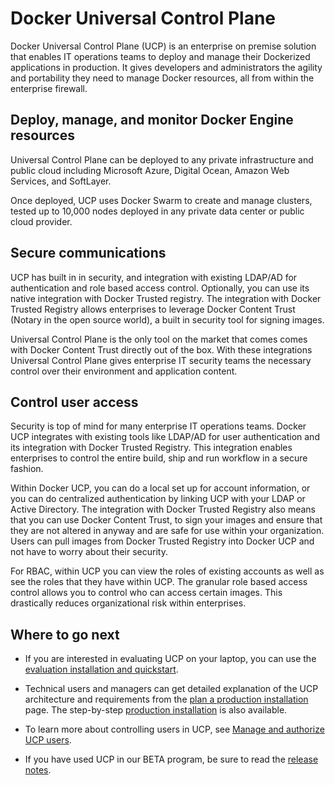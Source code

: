 <!--[metadata]>
+++
title ="Universal Control Plane"
keywords= ["universal, control, plane, ucp"]
description="Docker Universal Control Plane"
[menu.main]
identifier="mn_ucp"
+++
<![end-metadata]-->

# Docker Universal Control Plane

Docker Universal Control Plane (UCP) is an enterprise on premise solution that
enables IT operations teams to deploy and manage their Dockerized applications
in production. It gives developers and administrators the agility and
portability they need to manage Docker resources, all from within the enterprise
firewall.

## Deploy, manage, and monitor Docker Engine resources

Universal Control Plane can be deployed to any private infrastructure and public
cloud including Microsoft Azure, Digital Ocean, Amazon Web Services, and
SoftLayer.

Once deployed, UCP uses Docker Swarm to create and manage clusters, tested up to
10,000 nodes deployed in any private data center or public cloud provider.

## Secure communications

UCP has built in in security, and integration with existing LDAP/AD for
authentication and role based access control. Optionally, you can use its native
integration with Docker Trusted registry. The integration with Docker Trusted
Registry allows enterprises to leverage Docker Content Trust (Notary in the
open source world), a built in security tool for signing images.


Universal Control Plane is the only tool on
the market that comes comes with Docker Content Trust directly
out of the box. With these integrations Universal Control Plane
gives enterprise IT security teams the necessary control over their
environment and application content.

## Control user access

Security is top of mind for many enterprise IT operations teams. Docker UCP
integrates with existing tools like LDAP/AD for user authentication and its
integration with Docker Trusted Registry. This integration enables enterprises
to control the entire build, ship and run workflow in a secure fashion.

Within Docker UCP, you can do a local set up for account information, or you can
do centralized authentication by linking UCP with your LDAP or Active Directory.
The integration with Docker Trusted Registry also means that you can use Docker
Content Trust, to sign your images and ensure that they are not altered in
anyway and are safe for use within your organization. Users can pull images from
Docker Trusted Registry into Docker UCP and not have to worry about their
security.

For RBAC, within UCP you can view the roles of existing accounts as well as see
the roles that they have within UCP. The granular role based access control
allows you to control who can access certain images. This drastically reduces
organizational risk within enterprises.

## Where to go next

* If you are interested in evaluating UCP on your laptop, you can use the [evaluation installation and quickstart](evaluation-install.md).

* Technical users and managers can get detailed explanation of the UCP architecture and requirements from the [plan a production installation](plan-production-install.md) page. The step-by-step [production installation](plan-production-install.md) is also available.

* To learn more about controlling users in UCP, see [Manage and authorize UCP users](manage/monitor-manage-users.md).

* If you have used UCP in our BETA program, be sure to read the [release notes](release_notes.md).
